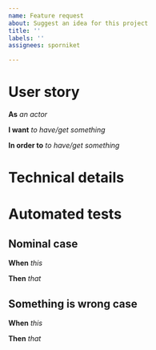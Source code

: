 ```yaml
---
name: Feature request
about: Suggest an idea for this project
title: ''
labels: ''
assignees: sporniket

---
```


# User story

**As** _an actor_

**I want** _to have/get something_

**In order to** _to have/get something_

# Technical details

# Automated tests

## Nominal case

**When** _this_

**Then** _that_

## Something is wrong case

**When** _this_

**Then** _that_
